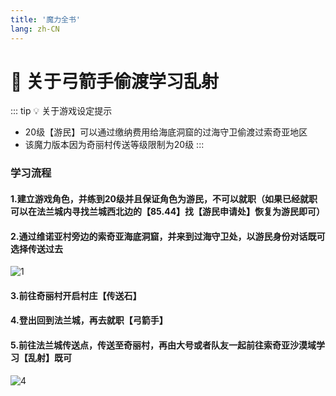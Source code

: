 ```yaml
---
title: '魔力全书'
lang: zh-CN
---
```


# 🏹 关于弓箭手偷渡学习乱射

::: tip 💡 关于游戏设定提示 
- 20级【游民】可以通过缴纳费用给海底洞窟的过海守卫偷渡过索奇亚地区
- 该魔力版本因为奇丽村传送等级限制为20级
:::

### 学习流程

#### 1.建立游戏角色，并练到20级并且保证角色为游民，不可以就职（如果已经就职可以在法兰城内寻找兰城西北边的【85.44】找【游民申请处】恢复为游民即可）

#### 2.通过维诺亚村旁边的索奇亚海底洞窟，并来到过海守卫处，以游民身份对话既可选择传送过去

![1](https://user-images.githubusercontent.com/78347270/115169318-aa094580-a0f8-11eb-9c97-aca98d47c912.png)

#### 3.前往奇丽村开启村庄【传送石】

#### 4.登出回到法兰城，再去就职【弓箭手】

#### 5.前往法兰城传送点，传送至奇丽村，再由大号或者队友一起前往索奇亚沙漠域学习【乱射】既可

![4](https://user-images.githubusercontent.com/78347270/115169327-b097bd00-a0f8-11eb-8e61-faba0d97ac6e.png)